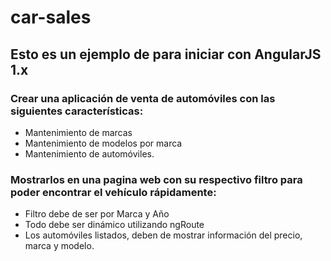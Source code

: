 # car-sales

## Esto es un ejemplo de para iniciar con AngularJS 1.x  

### Crear una aplicación de venta de automóviles con las siguientes características:

* Mantenimiento de marcas
* Mantenimiento de modelos por marca
* Mantenimiento de automóviles.


### Mostrarlos en una pagina web con su respectivo filtro para poder encontrar el vehículo rápidamente:

* Filtro debe de ser por Marca y Año
* Todo debe ser dinámico utilizando ngRoute
* Los automóviles listados, deben de mostrar información del precio, marca y modelo.
